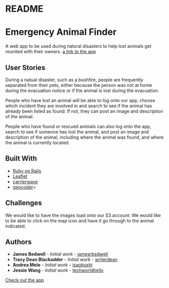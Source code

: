 # README

# Emergency Animal Finder

A web app to be used during natural disasters to help lost animals get reunited with their owners.
[a link to the app ](https://eaf.herokuapp.com/)


## User Stories

During a natual disaster, such as a bushfire, people are frequently separated from their pets, either because the person was not at home during the evacuation notice or if the animal is lost during the evacuation.

People who have lost an animal will be able to log onto our app, choose which incident they are involved in and search to see if the animal has already been listed as found.  If not, they can post an image and description of the animal.  

People who have found or rescued animals can also log onto the app, search to see if someone has lost the animal, and post an image and description of the animal, including where the animal was found, and where the animal is currently located.

## Built With

* [Ruby on Rails](https://guides.rubyonrails.org/)
* [Leaflet](https://leafletjs.com/)
* [carrierwave](https://rubygems.org/gems/carrierwave)
* [geocoder](https://rubygems.org/gems/geocoder)=

## Challenges
We would like to have the images load onto our S3 account.
We would like to be able to click on the map icon and have it go through to the animal indicated.

## Authors

* **James Bedwell** - *Initial work* - [jamesrbedwell](https://github.com/jamesrbedwell)
* **Tracy Dean Blackadder** - *Initial work* - [writerdean](https://github.com/writerdean)
* **Andrea Mele** - *Initial work* - [isaobushi](https://github.com/isaobushi)
* **Jessie Wang** - *Initial work* - [techworldhello](https://github.com/techworldhello)

[Check out the app](https://eaf.herokuapp.com)
